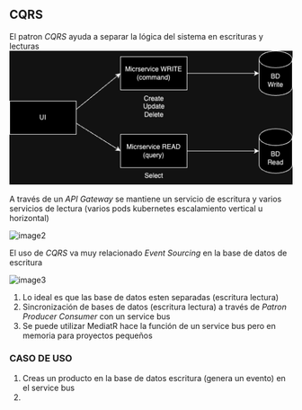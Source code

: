 ## CQRS

El patron _CQRS_ ayuda a separar la lógica del sistema en escrituras y lecturas
![screenshot](https://github.com/alrare/pattern-CQRS/blob/main/PatternCQRS-1.drawio.png)

A través de un _API Gateway_ se mantiene un servicio de escritura y varios servicios de lectura (varios pods kubernetes escalamiento vertical u horizontal)

<img width="813" alt="image2" src="https://github.com/alrare/pattern-CQRS/assets/44535383/c62ac2bc-82d9-4f94-801e-11f1ddf894bf">

El uso de _CQRS_ va muy relacionado _Event Sourcing_ en la base de datos de escritura

<img width="843" alt="image3" src="https://github.com/alrare/pattern-CQRS/assets/44535383/bac515e3-2c84-4306-be8b-b3964471d6d3">

1. Lo ideal es que las base de datos esten separadas (escritura lectura)
2. Sincronización de bases de datos (escritura lectura) a través de _Patron Producer Consumer_ con un service bus
3. Se puede utilizar MediatR hace la función de un service bus pero en memoria para proyectos pequeños

### CASO DE USO
1. Creas un producto en la base de datos escritura (genera un evento) en el service bus
2. 
